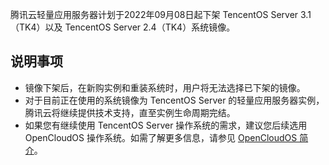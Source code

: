 腾讯云轻量应用服务器计划于2022年09月08日起下架 TencentOS Server 3.1（TK4）以及 TencentOS Server 2.4（TK4）系统镜像。


## 说明事项
- 镜像下架后，在新购实例和重装系统时，用户将无法选择已下架的镜像。
- 对于目前正在使用的系统镜像为 TencentOS Server 的轻量应用服务器实例，腾讯云将继续提供技术支持，直至实例生命周期完结。
- 如果您有继续使用 TencentOS Server 操作系统的需求，建议您后续选用 OpenCloudOS 操作系统。如需了解更多信息，请参见 [OpenCloudOS 简介](https://cloud.tencent.com/document/product/1207/79254#OpenCloudOS)。
